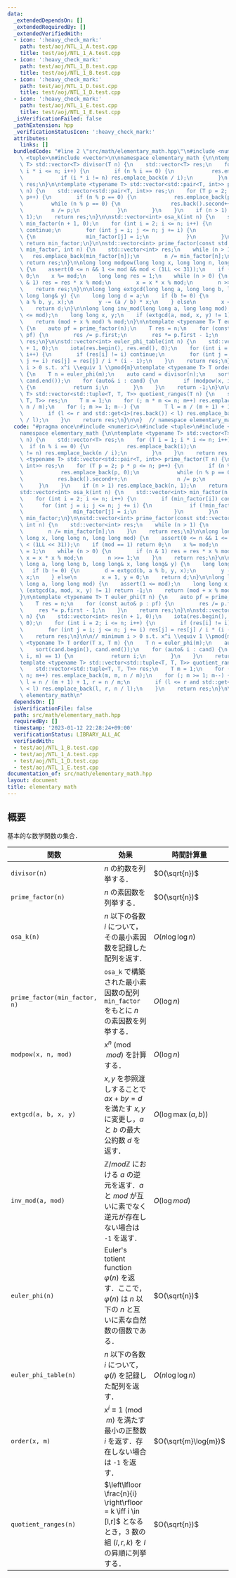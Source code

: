 ```yaml
---
data:
  _extendedDependsOn: []
  _extendedRequiredBy: []
  _extendedVerifiedWith:
  - icon: ':heavy_check_mark:'
    path: test/aoj/NTL_1_A.test.cpp
    title: test/aoj/NTL_1_A.test.cpp
  - icon: ':heavy_check_mark:'
    path: test/aoj/NTL_1_B.test.cpp
    title: test/aoj/NTL_1_B.test.cpp
  - icon: ':heavy_check_mark:'
    path: test/aoj/NTL_1_D.test.cpp
    title: test/aoj/NTL_1_D.test.cpp
  - icon: ':heavy_check_mark:'
    path: test/aoj/NTL_1_E.test.cpp
    title: test/aoj/NTL_1_E.test.cpp
  _isVerificationFailed: false
  _pathExtension: hpp
  _verificationStatusIcon: ':heavy_check_mark:'
  attributes:
    links: []
  bundledCode: "#line 2 \"src/math/elementary_math.hpp\"\n#include <numeric>\n#include\
    \ <tuple>\n#include <vector>\n\nnamespace elementary_math {\n\ntemplate <typename\
    \ T> std::vector<T> divisor(T n) {\n    std::vector<T> res;\n    for (T i = 1;\
    \ i * i <= n; i++) {\n        if (n % i == 0) {\n            res.emplace_back(i);\n\
    \            if (i * i != n) res.emplace_back(n / i);\n        }\n    }\n    return\
    \ res;\n}\n\ntemplate <typename T> std::vector<std::pair<T, int>> prime_factor(T\
    \ n) {\n    std::vector<std::pair<T, int>> res;\n    for (T p = 2; p * p <= n;\
    \ p++) {\n        if (n % p == 0) {\n            res.emplace_back(p, 0);\n   \
    \         while (n % p == 0) {\n                res.back().second++;\n       \
    \         n /= p;\n            }\n        }\n    }\n    if (n > 1) res.emplace_back(n,\
    \ 1);\n    return res;\n}\n\nstd::vector<int> osa_k(int n) {\n    std::vector<int>\
    \ min_factor(n + 1, 0);\n    for (int i = 2; i <= n; i++) {\n        if (min_factor[i])\
    \ continue;\n        for (int j = i; j <= n; j += i) {\n            if (!min_factor[j])\
    \ {\n                min_factor[j] = i;\n            }\n        }\n    }\n   \
    \ return min_factor;\n}\n\nstd::vector<int> prime_factor(const std::vector<int>&\
    \ min_factor, int n) {\n    std::vector<int> res;\n    while (n > 1) {\n     \
    \   res.emplace_back(min_factor[n]);\n        n /= min_factor[n];\n    }\n   \
    \ return res;\n}\n\nlong long modpow(long long x, long long n, long long mod)\
    \ {\n    assert(0 <= n && 1 <= mod && mod < (1LL << 31));\n    if (mod == 1) return\
    \ 0;\n    x %= mod;\n    long long res = 1;\n    while (n > 0) {\n        if (n\
    \ & 1) res = res * x % mod;\n        x = x * x % mod;\n        n >>= 1;\n    }\n\
    \    return res;\n}\n\nlong long extgcd(long long a, long long b, long long& x,\
    \ long long& y) {\n    long long d = a;\n    if (b != 0) {\n        d = extgcd(b,\
    \ a % b, y, x);\n        y -= (a / b) * x;\n    } else\n        x = 1, y = 0;\n\
    \    return d;\n}\n\nlong long inv_mod(long long a, long long mod) {\n    assert(1\
    \ <= mod);\n    long long x, y;\n    if (extgcd(a, mod, x, y) != 1) return -1;\n\
    \    return (mod + x % mod) % mod;\n}\n\ntemplate <typename T> T euler_phi(T n)\
    \ {\n    auto pf = prime_factor(n);\n    T res = n;\n    for (const auto& p :\
    \ pf) {\n        res /= p.first;\n        res *= p.first - 1;\n    }\n    return\
    \ res;\n}\n\nstd::vector<int> euler_phi_table(int n) {\n    std::vector<int> res(n\
    \ + 1, 0);\n    iota(res.begin(), res.end(), 0);\n    for (int i = 2; i <= n;\
    \ i++) {\n        if (res[i] != i) continue;\n        for (int j = i; j <= n;\
    \ j += i) res[j] = res[j] / i * (i - 1);\n    }\n    return res;\n}\n\n// minimum\
    \ i > 0 s.t. x^i \\equiv 1 \\pmod{m}\ntemplate <typename T> T order(T x, T m)\
    \ {\n    T n = euler_phi(m);\n    auto cand = divisor(n);\n    sort(cand.begin(),\
    \ cand.end());\n    for (auto& i : cand) {\n        if (modpow(x, i, m) == 1)\
    \ {\n            return i;\n        }\n    }\n    return -1;\n}\n\ntemplate <typename\
    \ T> std::vector<std::tuple<T, T, T>> quotient_ranges(T n) {\n    std::vector<std::tuple<T,\
    \ T, T>> res;\n    T m = 1;\n    for (; m * m <= n; m++) res.emplace_back(m, m,\
    \ n / m);\n    for (; m >= 1; m--) {\n        T l = n / (m + 1) + 1, r = n / m;\n\
    \        if (l <= r and std::get<1>(res.back()) < l) res.emplace_back(l, r, n\
    \ / l);\n    }\n    return res;\n}\n\n}  // namespace elementary_math\n"
  code: "#pragma once\n#include <numeric>\n#include <tuple>\n#include <vector>\n\n\
    namespace elementary_math {\n\ntemplate <typename T> std::vector<T> divisor(T\
    \ n) {\n    std::vector<T> res;\n    for (T i = 1; i * i <= n; i++) {\n      \
    \  if (n % i == 0) {\n            res.emplace_back(i);\n            if (i * i\
    \ != n) res.emplace_back(n / i);\n        }\n    }\n    return res;\n}\n\ntemplate\
    \ <typename T> std::vector<std::pair<T, int>> prime_factor(T n) {\n    std::vector<std::pair<T,\
    \ int>> res;\n    for (T p = 2; p * p <= n; p++) {\n        if (n % p == 0) {\n\
    \            res.emplace_back(p, 0);\n            while (n % p == 0) {\n     \
    \           res.back().second++;\n                n /= p;\n            }\n   \
    \     }\n    }\n    if (n > 1) res.emplace_back(n, 1);\n    return res;\n}\n\n\
    std::vector<int> osa_k(int n) {\n    std::vector<int> min_factor(n + 1, 0);\n\
    \    for (int i = 2; i <= n; i++) {\n        if (min_factor[i]) continue;\n  \
    \      for (int j = i; j <= n; j += i) {\n            if (!min_factor[j]) {\n\
    \                min_factor[j] = i;\n            }\n        }\n    }\n    return\
    \ min_factor;\n}\n\nstd::vector<int> prime_factor(const std::vector<int>& min_factor,\
    \ int n) {\n    std::vector<int> res;\n    while (n > 1) {\n        res.emplace_back(min_factor[n]);\n\
    \        n /= min_factor[n];\n    }\n    return res;\n}\n\nlong long modpow(long\
    \ long x, long long n, long long mod) {\n    assert(0 <= n && 1 <= mod && mod\
    \ < (1LL << 31));\n    if (mod == 1) return 0;\n    x %= mod;\n    long long res\
    \ = 1;\n    while (n > 0) {\n        if (n & 1) res = res * x % mod;\n       \
    \ x = x * x % mod;\n        n >>= 1;\n    }\n    return res;\n}\n\nlong long extgcd(long\
    \ long a, long long b, long long& x, long long& y) {\n    long long d = a;\n \
    \   if (b != 0) {\n        d = extgcd(b, a % b, y, x);\n        y -= (a / b) *\
    \ x;\n    } else\n        x = 1, y = 0;\n    return d;\n}\n\nlong long inv_mod(long\
    \ long a, long long mod) {\n    assert(1 <= mod);\n    long long x, y;\n    if\
    \ (extgcd(a, mod, x, y) != 1) return -1;\n    return (mod + x % mod) % mod;\n\
    }\n\ntemplate <typename T> T euler_phi(T n) {\n    auto pf = prime_factor(n);\n\
    \    T res = n;\n    for (const auto& p : pf) {\n        res /= p.first;\n   \
    \     res *= p.first - 1;\n    }\n    return res;\n}\n\nstd::vector<int> euler_phi_table(int\
    \ n) {\n    std::vector<int> res(n + 1, 0);\n    iota(res.begin(), res.end(),\
    \ 0);\n    for (int i = 2; i <= n; i++) {\n        if (res[i] != i) continue;\n\
    \        for (int j = i; j <= n; j += i) res[j] = res[j] / i * (i - 1);\n    }\n\
    \    return res;\n}\n\n// minimum i > 0 s.t. x^i \\equiv 1 \\pmod{m}\ntemplate\
    \ <typename T> T order(T x, T m) {\n    T n = euler_phi(m);\n    auto cand = divisor(n);\n\
    \    sort(cand.begin(), cand.end());\n    for (auto& i : cand) {\n        if (modpow(x,\
    \ i, m) == 1) {\n            return i;\n        }\n    }\n    return -1;\n}\n\n\
    template <typename T> std::vector<std::tuple<T, T, T>> quotient_ranges(T n) {\n\
    \    std::vector<std::tuple<T, T, T>> res;\n    T m = 1;\n    for (; m * m <=\
    \ n; m++) res.emplace_back(m, m, n / m);\n    for (; m >= 1; m--) {\n        T\
    \ l = n / (m + 1) + 1, r = n / m;\n        if (l <= r and std::get<1>(res.back())\
    \ < l) res.emplace_back(l, r, n / l);\n    }\n    return res;\n}\n\n}  // namespace\
    \ elementary_math\n"
  dependsOn: []
  isVerificationFile: false
  path: src/math/elementary_math.hpp
  requiredBy: []
  timestamp: '2023-01-12 22:28:24+09:00'
  verificationStatus: LIBRARY_ALL_AC
  verifiedWith:
  - test/aoj/NTL_1_B.test.cpp
  - test/aoj/NTL_1_A.test.cpp
  - test/aoj/NTL_1_D.test.cpp
  - test/aoj/NTL_1_E.test.cpp
documentation_of: src/math/elementary_math.hpp
layout: document
title: elementary math
---
```


## 概要
基本的な数学関数の集合．

| 関数                          | 効果                                                                                                                    | 時間計算量           |
| ----------------------------- | ----------------------------------------------------------------------------------------------------------------------- | -------------------- |
| `divisor(n)`                  | $n$ の約数を列挙する．                                                                                                  | $O(\sqrt{n})$        |
| `prime_factor(n)`             | $n$ の素因数を列挙する．                                                                                                | $O(\sqrt{n})$        |
| `osa_k(n)`                    | $n$ 以下の各数 $i$ について，その最小素因数を記録した配列を返す．                                                       | $O(n \log \log n)$   |
| `prime_factor(min_factor, n)` | `osa_k` で構築された最小素因数の配列 `min_factor` をもとに $n$ の素因数を列挙する．                                     | $O(\log n)$          |
| `modpow(x, n, mod)`           | $x^n \pmod{mod}$ を計算する．                                                                                           | $O(\log n)$          |
| `extgcd(a, b, x, y)`          | $x, y$ を参照渡しすることで $ax + by = d$ を満たす $x, y$ に変更し，$a$ と $b$ の最大公約数 $d$ を返す．                | $O(\log \max(a,b))$  |
| `inv_mod(a, mod)`             | $\mathbb{Z}/mod\mathbb{Z}$ における $a$ の逆元を返す．$a$ と $mod$ が互いに素でなく逆元が存在しない場合は `-1` を返す． | $O(\log mod)$        |
| `euler_phi(n)`                | Euler's totient function $\varphi(n)$ を返す．ここで，$\varphi(n)$ は $n$ 以下の $n$ と互いに素な自然数の個数である．   | $O(\sqrt{n})$        |
| `euler_phi_table(n)`          | $n$ 以下の各数 $i$ について，$\varphi(i)$ を記録した配列を返す．                                                        | $O(n \log \log n)$   |
| `order(x, m)`                 | $x^i \equiv 1 \pmod{m}$ を満たす最小の正整数 $i$ を返す．存在しない場合は `-1` を返す．                                 | $O(\sqrt{m}\log{m})$ |
| `quotient_ranges(n)`          | $\left\lfloor \frac{n}{i} \right\rfloor = k \iff i \in [l,r]$ となるとき，3 数の組 $(l,r,k)$ を $l$ の昇順に列挙する．  | $O(\sqrt{n})$        |
